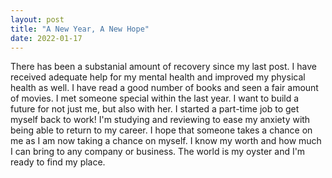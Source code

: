 ```yaml
---
layout: post
title: "A New Year, A New Hope"
date: 2022-01-17
---
```


There has been a substanial amount of recovery since my last post. I have received adequate help for my mental health and improved my physical health as well. I have read a good number of books and seen a fair amount of movies. I met someone special within the last year. I want to build a future for not just me, but also with her. I started a part-time job to get myself back to work! I'm studying and reviewing to ease my anxiety with being able to return to my career. I hope that someone takes a chance on me as I am now taking a chance on myself. I know my worth and how much I can bring to any company or business. The world is my oyster and I'm ready to find my place.